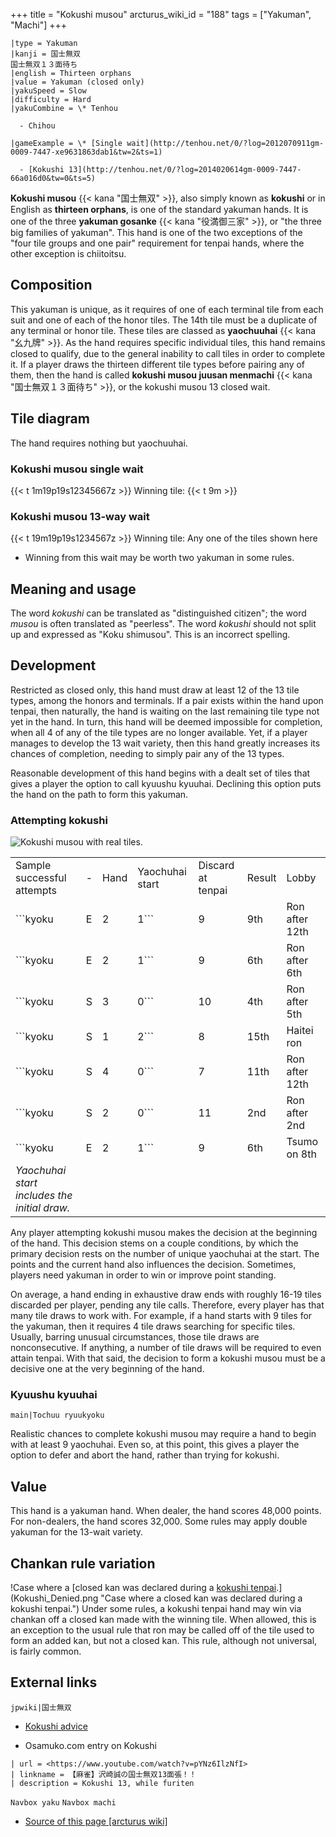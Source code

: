 +++
title = "Kokushi musou"
arcturus_wiki_id = "188"
tags = ["Yakuman", "Machi"]
+++

```yaku
|type = Yakuman
|kanji = 国士無双  
国士無双１３面待ち
|english = Thirteen orphans
|value = Yakuman (closed only)
|yakuSpeed = Slow
|difficulty = Hard
|yakuCombine = \* Tenhou

  - Chihou

|gameExample = \* [Single wait](http://tenhou.net/0/?log=2012070911gm-0009-7447-xe9631863dab1&tw=2&ts=1)

  - [Kokushi 13](http://tenhou.net/0/?log=2014020614gm-0009-7447-66a016d0&tw=0&ts=5)

```

**Kokushi musou** {{< kana "国士無双" >}}, also simply known as **kokushi** or in English as **thirteen orphans**, is one of the standard yakuman hands. It is one of the three **yakuman gosanke** {{< kana "役満御三家" >}}, or "the three big families of yakuman". This hand is one of the two exceptions of the "four tile groups and one pair" requirement for tenpai hands, where the other exception is chiitoitsu.

## Composition

This yakuman is unique, as it requires of one of each terminal tile from each suit and one of each of the honor tiles. The 14th tile must be a duplicate of any terminal or honor tile. These tiles are classed as **yaochuuhai** {{< kana "幺九牌" >}}. As the hand requires specific individual tiles, this hand remains closed to qualify, due to the general inability to call tiles in order to complete it. If a player draws the thirteen different tile types before pairing any of them, then the hand is called **kokushi musou juusan menmachi** {{< kana "国士無双１３面待ち" >}}, or the kokushi musou 13 closed wait.

## Tile diagram

The hand requires nothing but yaochuuhai.

### Kokushi musou single wait

{{< t 1m19p19s12345667z >}} Winning tile: {{< t 9m >}}

### Kokushi musou 13-way wait

{{< t 19m19p19s1234567z >}} Winning tile: Any one of the tiles shown here

  - Winning from this wait may be worth two yakuman in some rules.

## Meaning and usage

The word *kokushi* can be translated as "distinguished citizen"; the word *musou* is often translated as "peerless". The word *kokushi* should not split up and expressed as "Koku shimusou". This is an incorrect spelling.

## Development

Restricted as closed only, this hand must draw at least 12 of the 13 tile types, among the honors and terminals. If a pair exists within the hand upon tenpai, then naturally, the hand is waiting on the last remaining tile type not yet in the hand. In turn, this hand will be deemed impossible for completion, when all 4 of any of the tile types are no longer available. Yet, if a player manages to develop the 13 wait variety, then this hand greatly increases its chances of completion, needing to simply pair any of the 13 types.

Reasonable development of this hand begins with a dealt set of tiles that gives a player the option to call kyuushu kyuuhai. Declining this option puts the hand on the path to form this yakuman.

### Attempting kokushi

![Kokushi musou with real tiles.](Kokushi_real.jpg "Kokushi musou with real tiles.")

|                                              |      |                 |                   |        |                                                                              |      |
| -------------------------------------------- | ---- | --------------- | ----------------- | ------ | ---------------------------------------------------------------------------- | ---- |
| Sample successful attempts|-                 | Hand | Yaochuhai start | Discard at tenpai | Result | Lobby                                                                        | Link |
| ```kyoku|E|2|1```                      | 9    | 9th             | Ron after 12th    | 上級     | [1](http://tenhou.net/0/?log=2014022507gm-0089-0000-x153cdcec9bf5&tw=0&ts=1) |      |
| ```kyoku|E|2|1```                      | 9    | 6th             | Ron after 6th     | 7447   | [2](http://tenhou.net/0/?log=2012070911gm-0009-7447-xe9631863dab1&tw=2&ts=1) |      |
| ```kyoku|S|3|0```                      | 10   | 4th             | Ron after 5th     | 鳳凰     | [3](http://tenhou.net/0/?log=2014032419gm-00a9-0000-304bb5d3&tw=0&ts=9)      |      |
| ```kyoku|S|1|2```                      | 8    | 15th            | Haitei ron        | 特上     | [4](http://tenhou.net/0/?log=2014040315gm-0029-0000-96396b84&tw=3&ts=2)      |      |
| ```kyoku|S|4|0```                      | 7    | 11th            | Ron after 12th    | 上級     | [5](http://tenhou.net/0/?log=2013092014gm-0089-0000-x1e3685599969&tw=0&ts=9) |      |
| ```kyoku|S|2|0```                      | 11   | 2nd             | Ron after 2nd     | 7447   | [6](http://tenhou.net/0/?log=2013100905gm-0009-7447-xbe578c7d4e93&tw=1&ts=5) |      |
| ```kyoku|E|2|1```                      | 9    | 6th             | Tsumo on 8th      | 鳳凰     | [7](http://tenhou.net/0/?log=2015042708gm-00a9-0000-02413cc0&tw=0&ts=4)      |      |
| *Yaochuhai start includes the initial draw.* |      |                 |                   |        |                                                                              |      |

Any player attempting kokushi musou makes the decision at the beginning of the hand. This decision stems on a couple conditions, by which the primary decision rests on the number of unique yaochuhai at the start. The points and the current hand also influences the decision. Sometimes, players need yakuman in order to win or improve point standing.

On average, a hand ending in exhaustive draw ends with roughly 16-19 tiles discarded per player, pending any tile calls. Therefore, every player has that many tile draws to work with. For example, if a hand starts with 9 tiles for the yakuman, then it requires 4 tile draws searching for specific tiles. Usually, barring unusual circumstances, those tile draws are nonconsecutive. If anything, a number of tile draws will be required to even attain tenpai. With that said, the decision to form a kokushi musou must be a decisive one at the very beginning of the hand.

### Kyuushu kyuuhai

```main|Tochuu ryuukyoku```

Realistic chances to complete kokushi musou may require a hand to begin with at least 9 yaochuhai. Even so, at this point, this gives a player the option to defer and abort the hand, rather than trying for kokushi.

## Value

This hand is a yakuman hand. When dealer, the hand scores 48,000 points. For non-dealers, the hand scores 32,000. Some rules may apply double yakuman for the 13-wait variety.

## Chankan rule variation

!Case where a [closed kan was declared during a [kokushi tenpai](http://tenhou.net/0/?log=2013121107gm-0019-0000-b01e54cd&tw=1&ts=7).](Kokushi_Denied.png "Case where a closed kan was declared during a kokushi tenpai.")
Under some rules, a kokushi tenpai hand may win via chankan off a closed kan made with the winning tile. When allowed, this is an exception to the usual rule that ron may be called off of the tile used to form an added kan, but not a closed kan. This rule, although not universal, is fairly common.

## External links

```jpwiki|国士無双```

  - [Kokushi advice](http://osamuko.com/i-told-you-not-to-go-for-kokushi/)

<!-- end list -->

  -   
    Osamuko.com entry on Kokushi

```Youtube
| url = <https://www.youtube.com/watch?v=pYNz6IlzNfI>
| linkname = 【麻雀】沢崎誠の国士無双13面張！！
| description = Kokushi 13, while furiten
```

```Navbox yaku```
```Navbox machi```
- [Source of this page [arcturus wiki]](http://arcturus.su/wiki/Kokushi_musou)